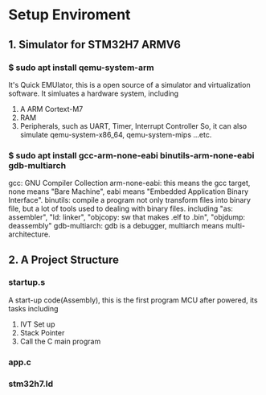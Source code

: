 # Setup Enviroment
## 1. Simulator for STM32H7 ARMV6
### $ sudo apt install qemu-system-arm
It's Quick EMUlator, this is a open source of a simulator and virtualization software.
It simluates a hardware system, including
1. A ARM Cortext-M7
2. RAM
3. Peripherals, such as UART, Timer, Interrupt Controller
So, it can also simulate qemu-system-x86_64, qemu-system-mips ...etc.

### $ sudo apt install gcc-arm-none-eabi binutils-arm-none-eabi gdb-multiarch
gcc: GNU Compiler Collection
arm-none-eabi: this means the gcc target, none means "Bare Machine", eabi means "Embedded Application Binary Interface".
binutils: compile a program not only transform files into binary file, but a lot of tools used to dealing with binary files. including "as: assembler", "ld: linker", "objcopy: sw that makes .elf to .bin", "objdump: deassembly"
gdb-multiarch: gdb is a debugger, multiarch means multi-architecture.

## 2. A Project Structure
### startup.s
A start-up code(Assembly), this is the first program MCU after powered, its tasks including
1. IVT Set up
2. Stack Pointer
3. Call the C main program
### app.c

### stm32h7.ld
